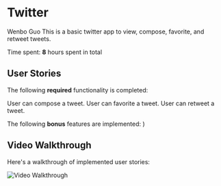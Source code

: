 
# Twitter

Wenbo Guo
This is a basic twitter app to view, compose, favorite, and retweet tweets.

Time spent: **8** hours spent in total

## User Stories

The following **required** functionality is completed:

User can compose a tweet. 
User can favorite a tweet.
User can retweet a tweet.

The following **bonus** features are implemented:
)

## Video Walkthrough

Here's a walkthrough of implemented user stories:

<img src=http://g.recordit.co/zmT4nn5QGY.gif title='Video Walkthrough' width='' alt='Video Walkthrough' />
